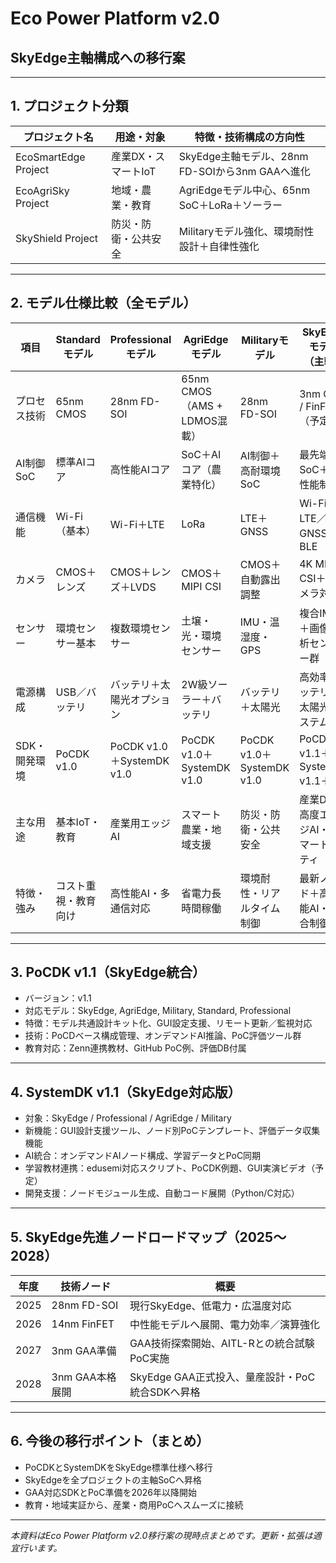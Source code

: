 # Eco Power Platform v2.0  
## SkyEdge主軸構成への移行案

---

## 1. プロジェクト分類

| プロジェクト名           | 用途・対象                | 特徴・技術構成の方向性                           |
|--------------------------|---------------------------|--------------------------------------------------|
| EcoSmartEdge Project      | 産業DX・スマートIoT       | SkyEdge主軸モデル、28nm FD-SOIから3nm GAAへ進化 |
| EcoAgriSky Project        | 地域・農業・教育           | AgriEdgeモデル中心、65nm SoC＋LoRa＋ソーラー     |
| SkyShield Project         | 防災・防衛・公共安全       | Militaryモデル強化、環境耐性設計＋自律性強化     |

---

## 2. モデル仕様比較（全モデル）

| 項目                   | Standardモデル         | Professionalモデル        | AgriEdgeモデル              | Militaryモデル             | SkyEdgeモデル（主軸）           |
|------------------------|-----------------------|--------------------------|----------------------------|----------------------------|--------------------------------|
| プロセス技術            | 65nm CMOS             | 28nm FD-SOI              | 65nm CMOS（AMS + LDMOS混載） | 28nm FD-SOI                | 3nm GAA / FinFET（予定）       |
| AI制御SoC               | 標準AIコア            | 高性能AIコア             | SoC＋AIコア（農業特化）     | AI制御＋高耐環境SoC         | 最先端AI SoC＋高性能制御        |
| 通信機能                | Wi-Fi（基本）          | Wi-Fi＋LTE               | LoRa                       | LTE＋GNSS                  | Wi-Fi／LTE／GNSS＋BLE          |
| カメラ                  | CMOS＋レンズ           | CMOS＋レンズ＋LVDS        | CMOS＋MIPI CSI             | CMOS＋自動露出調整          | 4K MIPI CSI＋IRカメラ対応       |
| センサー                | 環境センサー基本       | 複数環境センサー         | 土壌・光・環境センサー      | IMU・温湿度・GPS            | 複合IMU＋画像解析センサー群     |
| 電源構成                | USB／バッテリ          | バッテリ＋太陽光オプション | 2W級ソーラー＋バッテリ      | バッテリ＋太陽光             | 高効率バッテリ＋太陽光システム   |
| SDK・開発環境           | PoCDK v1.0             | PoCDK v1.0＋SystemDK v1.0 | PoCDK v1.0＋SystemDK v1.0  | PoCDK v1.0＋SystemDK v1.0  | PoCDK v1.1＋SystemDK v1.1＋GUI  |
| 主な用途                | 基本IoT・教育          | 産業用エッジAI           | スマート農業・地域支援      | 防災・防衛・公共安全        | 産業DX・高度エッジAI・スマートシティ |
| 特徴・強み              | コスト重視・教育向け   | 高性能AI・多通信対応     | 省電力長時間稼働           | 環境耐性・リアルタイム制御  | 最新ノード＋高性能AI・複合制御  |

---

## 3. PoCDK v1.1（SkyEdge統合）

- バージョン：v1.1  
- 対応モデル：SkyEdge, AgriEdge, Military, Standard, Professional  
- 特徴：モデル共通設計キット化、GUI設定支援、リモート更新／監視対応  
- 技術：PoCDベース構成管理、オンデマンドAI推論、PoC評価ツール群  
- 教育対応：Zenn連携教材、GitHub PoC例、評価DB付属  

---

## 4. SystemDK v1.1（SkyEdge対応版）

- 対象：SkyEdge / Professional / AgriEdge / Military  
- 新機能：GUI設計支援ツール、ノード別PoCテンプレート、評価データ収集機能  
- AI統合：オンデマンドAIノード構成、学習データとPoC同期  
- 学習教材連携：edusemi対応スクリプト、PoCDK例題、GUI実演ビデオ（予定）  
- 開発支援：ノードモジュール生成、自動コード展開（Python/C対応）  

---

## 5. SkyEdge先進ノードロードマップ（2025〜2028）

| 年度 | 技術ノード        | 概要                                               |
|------|-------------------|----------------------------------------------------|
| 2025 | 28nm FD-SOI       | 現行SkyEdge、低電力・広温度対応                     |
| 2026 | 14nm FinFET       | 中性能モデルへ展開、電力効率／演算強化              |
| 2027 | 3nm GAA準備       | GAA技術探索開始、AITL-Rとの統合試験PoC実施         |
| 2028 | 3nm GAA本格展開   | SkyEdge GAA正式投入、量産設計・PoC統合SDKへ昇格     |

---

## 6. 今後の移行ポイント（まとめ）

- PoCDKとSystemDKをSkyEdge標準仕様へ移行  
- SkyEdgeを全プロジェクトの主軸SoCへ昇格  
- GAA対応SDKとPoC準備を2026年以降開始  
- 教育・地域実証から、産業・商用PoCへスムーズに接続  

---

*本資料はEco Power Platform v2.0移行案の現時点まとめです。更新・拡張は適宜行います。*
